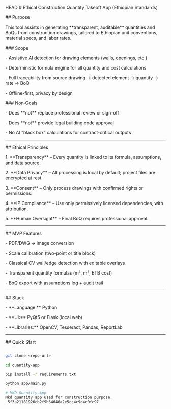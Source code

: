  HEAD
\# Ethical Construction Quantity Takeoff App (Ethiopian Standards)



\## Purpose

This tool assists in generating \*\*transparent, auditable\*\* quantities and BoQs from construction drawings, tailored to Ethiopian unit conventions, material specs, and labor rates.



\### Scope

\- Assistive AI detection for drawing elements (walls, openings, etc.)

\- Deterministic formula engine for all quantity and cost calculations

\- Full traceability from source drawing → detected element → quantity → rate → BoQ

\- Offline-first, privacy by design



\### Non‑Goals

\- Does \*\*not\*\* replace professional review or sign-off

\- Does \*\*not\*\* provide legal building code approval

\- No AI “black box” calculations for contract-critical outputs



---



\## Ethical Principles

1\. \*\*Transparency\*\* – Every quantity is linked to its formula, assumptions, and data source.

2\. \*\*Data Privacy\*\* – All processing is local by default; project files are encrypted at rest.

3\. \*\*Consent\*\* – Only process drawings with confirmed rights or permissions.

4\. \*\*IP Compliance\*\* – Use only permissively licensed dependencies, with attribution.

5\. \*\*Human Oversight\*\* – Final BoQ requires professional approval.



---



\## MVP Features

\- PDF/DWG → image conversion

\- Scale calibration (two-point or title block)

\- Classical CV wall/edge detection with editable overlays

\- Transparent quantity formulas (m², m³, ETB cost)

\- BoQ export with assumptions log + audit trail



---



\## Stack

\- \*\*Language:\*\* Python

\- \*\*UI:\*\* PyQt5 or Flask (local web)

\- \*\*Libraries:\*\* OpenCV, Tesseract, Pandas, ReportLab



---



\## Quick Start

```bash

git clone <repo-url>

cd quantity-app

pip install -r requirements.txt

python app/main.py

# MKD-Quantity-App
Mkd quantity app used for construction purpose.
 5f3a21181926cb2f9b64646a2e5cc4c9d4c0fc97
